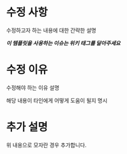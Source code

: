 # 수정 사항
수정하고자 하는 내용에 대한 간략한 설명

***이 템플릿을 사용하는 이슈는 위키 태그를 달아주세요***


# 수정 이유
수정해야 하는 이유 설명

해당 내용이 타인에게 어떻게 도움이 될지 명시


# 추가 설명
위 내용으로 모자란 경우 추가합니다. 

